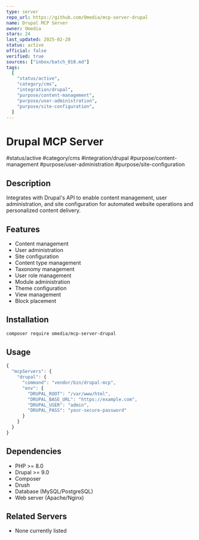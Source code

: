 ```yaml
---
type: server
repo_url: https://github.com/Omedia/mcp-server-drupal
name: Drupal MCP Server
owner: Omedia
stars: 24
last_updated: 2025-02-28
status: active
official: false
verified: true
sources: ["inbox/batch_010.md"]
tags:
  [
    "status/active",
    "category/cms",
    "integration/drupal",
    "purpose/content-management",
    "purpose/user-administration",
    "purpose/site-configuration",
  ]
---
```


# Drupal MCP Server

#status/active #category/cms #integration/drupal #purpose/content-management #purpose/user-administration #purpose/site-configuration

## Description

Integrates with Drupal's API to enable content management, user administration, and site configuration for automated website operations and personalized content delivery.

## Features

- Content management
- User administration
- Site configuration
- Content type management
- Taxonomy management
- User role management
- Module administration
- Theme configuration
- View management
- Block placement

## Installation

```bash
composer require omedia/mcp-server-drupal
```

## Usage

```javascript
{
  "mcpServers": {
    "drupal": {
      "command": "vendor/bin/drupal-mcp",
      "env": {
        "DRUPAL_ROOT": "/var/www/html",
        "DRUPAL_BASE_URL": "https://example.com",
        "DRUPAL_USER": "admin",
        "DRUPAL_PASS": "your-secure-password"
      }
    }
  }
}
```

## Dependencies

- PHP >= 8.0
- Drupal >= 9.0
- Composer
- Drush
- Database (MySQL/PostgreSQL)
- Web server (Apache/Nginx)

## Related Servers

- None currently listed
